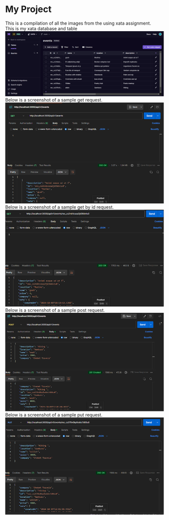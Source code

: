 # My Project

This is a compilation of all the images from the using xata assignment.    
This is my xata database and table
![](./READMEimages/xataEventsDb.png)
Below is a screenshot of a sample get request.
![Task2](./READMEimages/get.png)
Below is a screenshot of a sample get by id request.
![Task3](./READMEimages/getById.png)
Below is a screenshot of a sample post request.
![Task4](./READMEimages/post.png)
Below is a screenshot of a sample put request.
![Task5](.//READMEimages/put.png)


